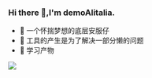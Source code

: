 ### Hi there 👋,I'm demoAlitalia.

- 🔭 一个怀揣梦想的底层安服仔
- 🔭 工具的产生是为了解决一部分懒的问题
- 🔭 学习产物
 


![](https://github-readme-stats.vercel.app/api?username=demoAlitalia&show_icons=true&theme=transparent)




